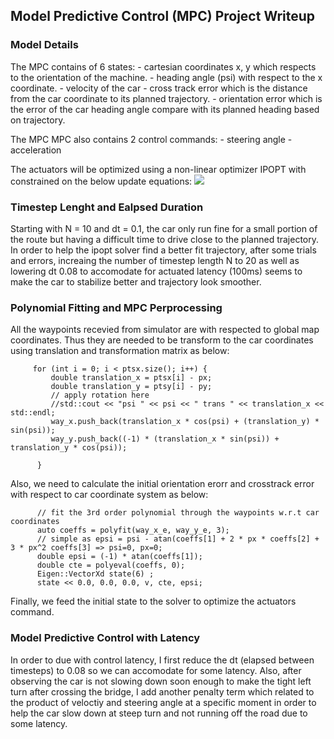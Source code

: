 ## Model Predictive Control (MPC) Project Writeup

### Model Details
The MPC contains of 6 states:
    - cartesian coordinates x, y which respects to the orientation of the machine.
    - heading angle (psi) with respect to the x coordinate.
    - velocity of the car
    - cross track error which is the distance from the car coordinate to its planned trajectory.
    - orientation error which is the error of the car heading angle compare with its planned heading based on trajectory.

The MPC MPC also contains 2 control commands:
    - steering angle
    - acceleration 

The actuators will be optimized using a non-linear optimizer IPOPT with constrained on the below update equations:
<image src="model.png"/> 



### Timestep Lenght and Ealpsed Duration
Starting with N = 10 and dt = 0.1, the car only run fine for a small portion of the route but having a difficult time to drive close to the planned trajectory.
In order to help the ipopt solver find a better fit trajectory, after some trials and errors, increaing the number of timestep length N to 20 as well as lowering dt 0.08 to accomodate for actuated latency (100ms) seems to make the car to stabilize better and trajectory look smoother.

### Polynomial Fitting and MPC Perprocessing
All the waypoints recevied from simulator are with respected to global map coordinates. 
Thus they are needed to be transform to the car coordinates using translation and transformation matrix as below:

         for (int i = 0; i < ptsx.size(); i++) {
             double translation_x = ptsx[i] - px;
             double translation_y = ptsy[i] - py;
             // apply rotation here 
             //std::cout << "psi " << psi << " trans " << translation_x << std::endl;
             way_x.push_back(translation_x * cos(psi) + (translation_y) * sin(psi));
             way_y.push_back((-1) * (translation_x * sin(psi)) + translation_y * cos(psi));

          }
 

Also, we need to calculate the initial orientation erorr and crosstrack error with respect to car coordinate system as below:

          // fit the 3rd order polynomial through the waypoints w.r.t car coordinates
          auto coeffs = polyfit(way_x_e, way_y_e, 3);
          // simple as epsi = psi - atan(coeffs[1] + 2 * px * coeffs[2] + 3 * px^2 coeffs[3] => psi=0, px=0;
          double epsi = (-1) * atan(coeffs[1]);
          double cte = polyeval(coeffs, 0);
          Eigen::VectorXd state(6) ;
          state << 0.0, 0.0, 0.0, v, cte, epsi;
 



Finally, we feed the initial state to the solver to optimize the actuators command.


### Model Predictive Control with Latency
In order to due with control latency, I first reduce the dt (elapsed between timesteps) to 0.08 so we can accomodate for some latency. Also, after observing the car is not slowing down soon enough to make the tight left turn after crossing the bridge, I add another penalty term which related to the product of veloctiy and steering angle at a specific moment in order to help the car slow down at steep turn and not running off the road due to some latency.




